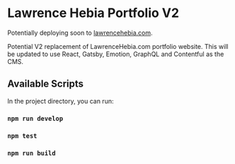 # Lawrence Hebia Portfolio V2

Potentially deploying soon to [lawrencehebia.com](https://lawrencehebia.com).

Potential V2 replacement of LawrenceHebia.com portfolio website. This will be updated to use React, Gatsby, Emotion, GraphQL and Contentful as the CMS.

## Available Scripts

In the project directory, you can run:

### `npm run develop`

### `npm test`

### `npm run build`
